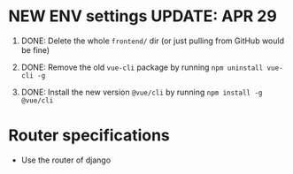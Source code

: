 # NEW ENV settings UPDATE: APR 29

1. DONE: Delete the whole `frontend/` dir (or just pulling from GitHub would be fine)

2. DONE: Remove the old `vue-cli` package by running `npm uninstall vue-cli -g`

3. DONE: Install the new version `@vue/cli` by running `npm install -g @vue/cli`

# Router specifications

- Use the router of django